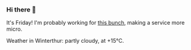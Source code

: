### Hi there :wave:

It's Friday! I'm probably working for [this bunch](https://github.com/kohofinancial), making a service more micro.

Weather in Winterthur: partly cloudy, at +15°C.
